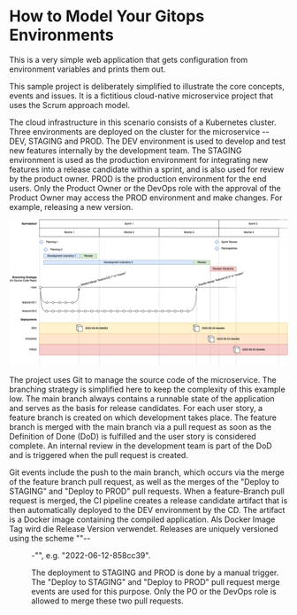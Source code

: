 # How to Model Your Gitops Environments

This is a very simple web application that gets configuration from environment variables and prints them out.

This sample project is deliberately simplified to illustrate the core concepts, events and issues. It is a fictitious cloud-native microservice project that uses the Scrum approach model.

The cloud infrastructure in this scenario consists of a Kubernetes cluster. Three environments are deployed on the cluster for the microservice -- DEV, STAGING and PROD. The DEV environment is used to develop and test new features internally by the development team. The STAGING environment is used as the production environment for integrating new features into a release candidate within a sprint, and is also used for review by the product owner. PROD is the production environment for the end users. Only the Product Owner or the DevOps role with the approval of the Product Owner may access the PROD environment and make changes. For example, releasing a new version.


![Project Process](./documentation/Master_thesis_project_process.png?raw=true "Project Process")

The project uses Git to manage the source code of the microservice. The branching strategy is simplified here to keep the complexity of this example low. The main branch always contains a runnable state of the application and serves as the basis for release candidates. For each user story, a feature branch is created on which development takes place. The feature branch is merged with the main branch via a pull request as soon as the Definition of Done (DoD) is fulfilled and the user story is considered complete. An internal review in the development team is part of the DoD and is triggered when the pull request is created.

Git events include the push to the main branch, which occurs via the merge of the feature branch pull request, as well as the merges of the "Deploy to STAGING" and "Deploy to PROD" pull requests. When a feature-Branch pull request is merged, the CI pipeline creates a release candidate artifact that is then automatically deployed to the DEV environment by the CD. The artifact is a Docker image containing the compiled application. Als Docker Image Tag wird die Release Version verwendet. Releases are uniquely versioned using the scheme ""<YYY>-<MM>-<DD>-<Short Commit Hash>"", e.g. "2022-06-12-858cc39".

The deployment to STAGING and PROD is done by a manual trigger. The "Deploy to STAGING" and "Deploy to PROD" pull request merge events are used for this purpose. Only the PO or the DevOps role is allowed to merge these two pull requests.